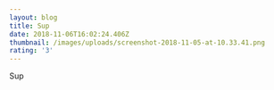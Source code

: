 ```yaml
---
layout: blog
title: Sup
date: 2018-11-06T16:02:24.406Z
thumbnail: /images/uploads/screenshot-2018-11-05-at-10.33.41.png
rating: '3'
---
```

Sup
